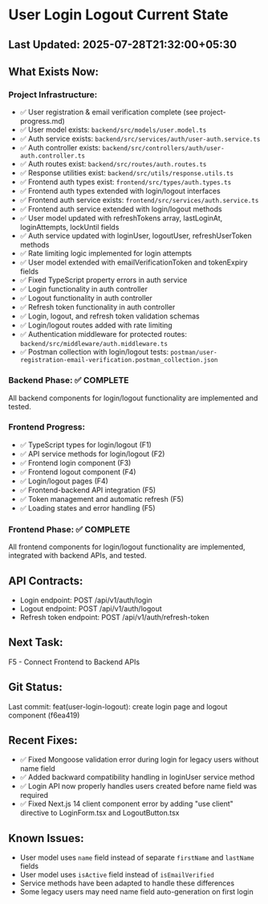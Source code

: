 # User Login Logout Current State

## Last Updated: 2025-07-28T21:32:00+05:30

## What Exists Now:
<!-- AI updates this after each task -->

### Project Infrastructure:
- ✅ User registration & email verification complete (see project-progress.md)
- ✅ User model exists: `backend/src/models/user.model.ts`
- ✅ Auth service exists: `backend/src/services/auth/user-auth.service.ts` 
- ✅ Auth controller exists: `backend/src/controllers/auth/user-auth.controller.ts`
- ✅ Auth routes exist: `backend/src/routes/auth.routes.ts`
- ✅ Response utilities exist: `backend/src/utils/response.utils.ts`
- ✅ Frontend auth types exist: `frontend/src/types/auth.types.ts`
- ✅ Frontend auth types extended with login/logout interfaces
- ✅ Frontend auth service exists: `frontend/src/services/auth.service.ts`
- ✅ Frontend auth service extended with login/logout methods
- ✅ User model updated with refreshTokens array, lastLoginAt, loginAttempts, lockUntil fields
- ✅ Auth service updated with loginUser, logoutUser, refreshUserToken methods
- ✅ Rate limiting logic implemented for login attempts
- ✅ User model extended with emailVerificationToken and tokenExpiry fields
- ✅ Fixed TypeScript property errors in auth service
- ✅ Login functionality in auth controller
- ✅ Logout functionality in auth controller
- ✅ Refresh token functionality in auth controller
- ✅ Login, logout, and refresh token validation schemas
- ✅ Login/logout routes added with rate limiting
- ✅ Authentication middleware for protected routes: `backend/src/middleware/auth.middleware.ts`
- ✅ Postman collection with login/logout tests: `postman/user-registration-email-verification.postman_collection.json`

### Backend Phase: ✅ COMPLETE
All backend components for login/logout functionality are implemented and tested.

### Frontend Progress:
- ✅ TypeScript types for login/logout (F1)
- ✅ API service methods for login/logout (F2)
- ✅ Frontend login component (F3)
- ✅ Frontend logout component (F4)
- ✅ Login/logout pages (F4)
- ✅ Frontend-backend API integration (F5)
- ✅ Token management and automatic refresh (F5)
- ✅ Loading states and error handling (F5)

### Frontend Phase: ✅ COMPLETE
All frontend components for login/logout functionality are implemented, integrated with backend APIs, and tested.

## API Contracts:
- Login endpoint: POST /api/v1/auth/login
- Logout endpoint: POST /api/v1/auth/logout
- Refresh token endpoint: POST /api/v1/auth/refresh-token

## Next Task: 
F5 - Connect Frontend to Backend APIs

## Git Status:
Last commit: feat(user-login-logout): create login page and logout component (f6ea419)

## Recent Fixes:
- ✅ Fixed Mongoose validation error during login for legacy users without name field
- ✅ Added backward compatibility handling in loginUser service method
- ✅ Login API now properly handles users created before name field was required
- ✅ Fixed Next.js 14 client component error by adding "use client" directive to LoginForm.tsx and LogoutButton.tsx

## Known Issues:
- User model uses `name` field instead of separate `firstName` and `lastName` fields
- User model uses `isActive` field instead of `isEmailVerified`
- Service methods have been adapted to handle these differences
- Some legacy users may need name field auto-generation on first login
